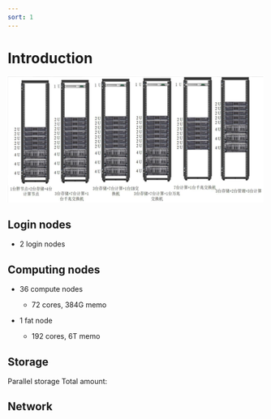 ```yaml
---
sort: 1
---
```


# Introduction

![image](gravity.png)

## Login nodes
- 2 login nodes

## Computing nodes
- 36 compute nodes
    - 72 cores, 384G memo
    
- 1 fat node
    - 192 cores, 6T memo

## Storage
Parallel storage
Total amount:

## Network




